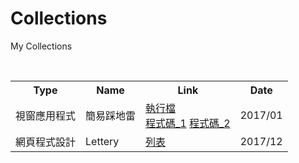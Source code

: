 # Collections
My Collections
<table>
  <tr>
    <th>Type</th>
    <th>Name</th>
    <th>Link</th>
    <th>Date</th>
  </tr>
  <tr>
      <td>視窗應用程式</td>
      <td>簡易踩地雷</td>
      <td>
        <a href="https://drive.google.com/open?id=1GS_XwNFrr4r2xz6tEZzPCZ2XuSG3vk1z">執行檔</a><br>
        <a href="https://paste.plurk.com/show/dBjelY43WmlK8lyMzjar/">程式碼_1</a>
        <a href="https://paste.plurk.com/show/lLux8QBrGTEkvbDRUv7f/">程式碼_2</a></td>
      <td>2017/01</td>
  </tr>  
  <tr>
      <td>網頁程式設計</td>
      <td>Lettery</td>
      <td><a href="Lettery_index.md">列表</a></td>
      <td>2017/12</td>
    </tr>  
</table>
